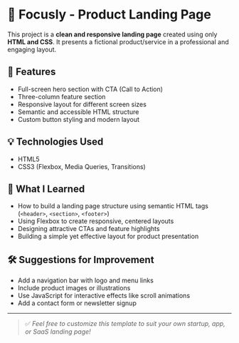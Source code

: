 # 🚀 Focusly - Product Landing Page

This project is a **clean and responsive landing page** created using only **HTML and CSS**. It presents a fictional product/service in a professional and engaging layout.

## 📌 Features

- Full-screen hero section with CTA (Call to Action)
- Three-column feature section
- Responsive layout for different screen sizes
- Semantic and accessible HTML structure
- Custom button styling and modern layout

## 💡 Technologies Used

- HTML5
- CSS3 (Flexbox, Media Queries, Transitions)

## 🎯 What I Learned

- How to build a landing page structure using semantic HTML tags (`<header>`, `<section>`, `<footer>`)
- Using Flexbox to create responsive, centered layouts
- Designing attractive CTAs and feature highlights
- Building a simple yet effective layout for product presentation

## 🛠️ Suggestions for Improvement

- Add a navigation bar with logo and menu links
- Include product images or illustrations
- Use JavaScript for interactive effects like scroll animations
- Add a contact form or newsletter signup

---

> ✅ *Feel free to customize this template to suit your own startup, app, or SaaS landing page!*  
